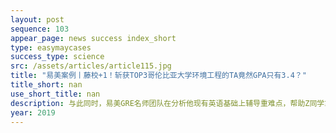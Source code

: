 ```yaml
---
layout: post
sequence: 103
appear_page: news success index_short
type: easymaycases
success_type: science
src: /assets/articles/article115.jpg
title: "易美案例丨藤校+1！斩获TOP3哥伦比亚大学环境工程的TA竟然GPA只有3.4？"
title_short: nan
use_short_title: nan
description: 与此同时，易美GRE名师团队在分析他现有英语基础上辅导重难点，帮助Z同学拿出325+的优异成绩。易美VIP顶尖文书团队在广泛收集Z同学资料的基础上提炼Z同学参与的课程项目，突出他在科研提升项目中的认真表现。最后在易美VIP申请团队和卡耐基梅隆大学前任招生官罗伯森先生的综合指导下，Z同学稳稳收获一份来自常春藤盟校---哥伦比亚大学的环境工程硕士offer！
year: 2019
---
```


